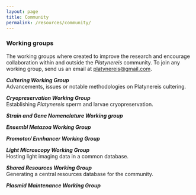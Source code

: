 ```yaml
---
layout: page
title: Community
permalink: /resources/community/
---
```


### Working groups

The working groups where created to improve the research and encourage collaboration within and outside the *Platynereis* community. To join any working group, send us an email at platynereis@gmail.com.

***Cultering Working Group*** <br>
Advancements, issues or notable methodologies on Platynereis cultering.

***Cryopreservation Working Group*** <br>
Establishing *Platynereis* sperm and larvae cryopreservation.

***Strain and Gene Nomenclature Working group*** <br>

***Ensembl Metazoa Working Group*** <br>

***Promotor/ Ennhancer Working Group*** <br>

***Light Microscopy Working Group*** <br>
Hosting light imaging data in a common database.

***Shared Resources Working Group*** <br>
Generating a central resources database for the community.

***Plasmid Maintenance Working Group*** <br>


